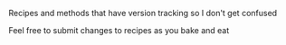Recipes and methods that have version tracking so I don't get confused<br>

Feel free to submit changes to recipes as you bake and eat<br>
